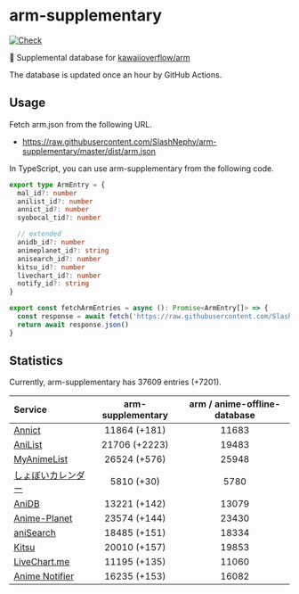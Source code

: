# arm-supplementary

[![Check](https://github.com/SlashNephy/arm-supplementary/actions/workflows/check-node.yml/badge.svg)](https://github.com/SlashNephy/arm-supplementary/actions/workflows/check-node.yml)

💊 Supplemental database for [kawaiioverflow/arm](https://github.com/kawaiioverflow/arm)

The database is updated once an hour by GitHub Actions.

## Usage

Fetch arm.json from the following URL.

- https://raw.githubusercontent.com/SlashNephy/arm-supplementary/master/dist/arm.json

In TypeScript, you can use arm-supplementary from the following code.

```TypeScript
export type ArmEntry = {
  mal_id?: number
  anilist_id?: number
  annict_id?: number
  syobocal_tid?: number

  // extended
  anidb_id?: number
  animeplanet_id?: string
  anisearch_id?: number
  kitsu_id?: number
  livechart_id?: number
  notify_id?: string
}

export const fetchArmEntries = async (): Promise<ArmEntry[]> => {
  const response = await fetch('https://raw.githubusercontent.com/SlashNephy/arm-supplementary/master/dist/arm.json')
  return await response.json()
}
```

## Statistics

Currently, arm-supplementary has 37609 entries (+7201).

| Service                                     | arm-supplementary | arm / anime-offline-database |
| :------------------------------------------ | :---------------: | :--------------------------: |
| [Annict](https://annict.com)                |   11864 (+181)    |            11683             |
| [AniList](https://anilist.co)               |   21706 (+2223)   |            19483             |
| [MyAnimeList](https://myanimelist.net)      |   26524 (+576)    |            25948             |
| [しょぼいカレンダー](https://cal.syoboi.jp) |    5810 (+30)     |             5780             |
| [AniDB](https://anidb.net)                  |   13221 (+142)    |            13079             |
| [Anime-Planet](https://anime-planet.com)    |   23574 (+144)    |            23430             |
| [aniSearch](https://anisearch.com)          |   18485 (+151)    |            18334             |
| [Kitsu](https://kitsu.io)                   |   20010 (+157)    |            19853             |
| [LiveChart.me](https://livechart.me)        |   11195 (+135)    |            11060             |
| [Anime Notifier](https://notify.moe)        |   16235 (+153)    |            16082             |
